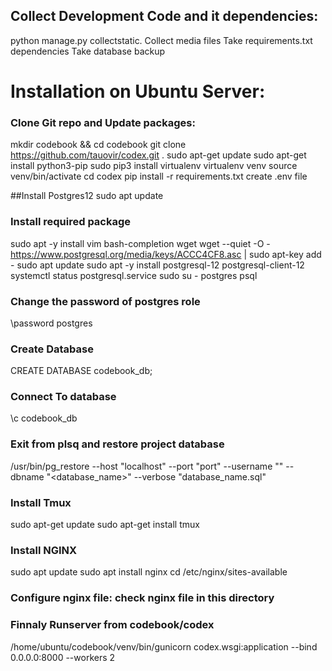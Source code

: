 ## Collect Development Code and it dependencies:
python manage.py collectstatic. Collect media files
Take requirements.txt dependencies
Take database backup

# Installation on Ubuntu Server:

### Clone Git repo and Update packages:
mkdir codebook && cd codebook
git clone https://github.com/tauovir/codex.git .
sudo apt-get update
sudo apt-get install python3-pip
sudo pip3 install virtualenv
virtualenv venv
source venv/bin/activate
cd codex
pip install -r requirements.txt
create .env file

##Install Postgres12
sudo apt update
### Install required package
sudo apt -y install vim bash-completion wget
wget --quiet -O - https://www.postgresql.org/media/keys/ACCC4CF8.asc | sudo apt-key add -
sudo apt update
sudo apt -y install postgresql-12 postgresql-client-12
systemctl status postgresql.service
sudo su - postgres
psql
### Change the password of postgres role
\password postgres
### Create Database
CREATE DATABASE codebook_db;
### Connect To database
\c codebook_db
### Exit from plsq and restore project database
/usr/bin/pg_restore --host "localhost" --port "port" --username "<username>" --dbname "<database_name>" --verbose "database_name.sql"


### Install Tmux
sudo apt-get update
sudo apt-get install tmux

### Install NGINX
sudo apt update
sudo apt install nginx
cd /etc/nginx/sites-available
### Configure nginx file: check nginx file in this directory
  
### Finnaly Runserver from codebook/codex
  /home/ubuntu/codebook/venv/bin/gunicorn codex.wsgi:application --bind 0.0.0.0:8000 --workers 2
